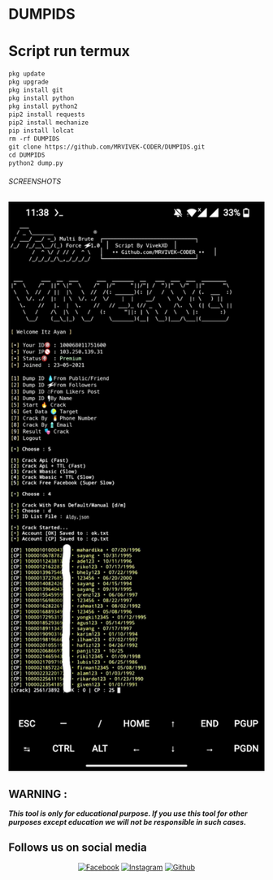 # DUMPIDS


# Script run termux
```  
pkg update
pkg upgrade
pkg install git
pkg install python
pkg install python2 
pip2 install requests
pip2 install mechanize
pip install lolcat
rm -rf DUMPIDS
git clone https://github.com/MRVIVEK-CODER/DUMPIDS.git
cd DUMPIDS
python2 dump.py

```
###### SCREENSHOTS ######

<p align="center">
 <img src="https://github.com/MRVIVEK-CODER/Premium1/blob/main/Screenshot_20210524-10040119.jpg" width="640" title="Menu" alt="Menu">
 
 

## WARNING : 
***This tool is only for educational purpose. If you use this tool for other purposes except education we will not be responsible in such cases.***
## Follows us on social media
<p align="center">
<a href="https://fb.com/Vivek.chandel.420"><img title="Facebook" src="https://img.shields.io/badge/Facebook-red?style=for-the-badge&logo=facebook"></a>
<a href="https://www.instagram.com/hacker_solution_by_vivek"><img title="Instagram" src="https://img.shields.io/badge/INSTAGRAM-purple?style=for-the-badge&logo=instagram"></a>
<a href="https://github.com/MRVIVEK-CODER"><img title="Github" src="https://img.shields.io/badge/Github-MRVIVEK--CODER-blue?style=for-the-badge&logo=github"></a>
 
 
